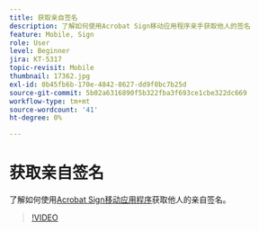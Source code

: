 ```yaml
---
title: 获取亲自签名
description: 了解如何使用Acrobat Sign移动应用程序亲手获取他人的签名
feature: Mobile, Sign
role: User
level: Beginner
jira: KT-5317
topic-revisit: Mobile
thumbnail: 17362.jpg
exl-id: 0b45fb6b-170e-4842-8627-dd9f0bc7b25d
source-git-commit: 5b02a6316890f5b322fba3f693ce1cbe322dc669
workflow-type: tm+mt
source-wordcount: '41'
ht-degree: 0%

---
```


# 获取亲自签名

了解如何使用[Acrobat Sign移动应用程序](https://experienceleague.adobe.com/docs/document-cloud-learn/sign-learning-hub/mobile/mobile-overview.html?lang=zh-Hans)获取他人的亲自签名。

>[!VIDEO](https://video.tv.adobe.com/v/345169?quality=12&learn=on&hidetitle=true)